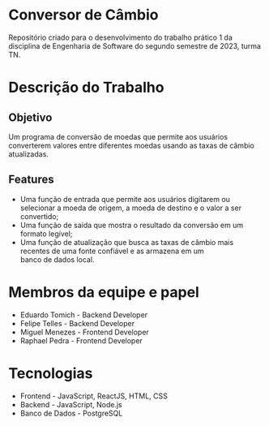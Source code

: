 # Conversor de Câmbio
Repositório criado para o desenvolvimento do trabalho prático 1 da disciplina de Engenharia de Software do segundo semestre de 2023, turma TN. 

# Descrição do Trabalho
## Objetivo
Um programa de conversão de moedas que permite aos usuários converterem valores entre diferentes moedas usando as taxas de câmbio atualizadas. 

## Features
- Uma função de entrada que permite aos usuários digitarem ou selecionar a moeda de origem, a moeda de destino e o valor a ser convertido;
- Uma função de saída que mostra o resultado da conversão em um formato legível;
- Uma função de atualização que busca as taxas de câmbio mais recentes de uma fonte confiável e as armazena em um banco de dados local.

# Membros da equipe e papel
- Eduardo Tomich - Backend Developer
- Felipe Telles - Backend Developer
- Miguel Menezes - Frontend Developer
- Raphael Pedra - Frontend Developer

# Tecnologias
- Frontend - JavaScript, ReactJS, HTML, CSS
- Backend - JavaScript, Node.js
- Banco de Dados - PostgreSQL
